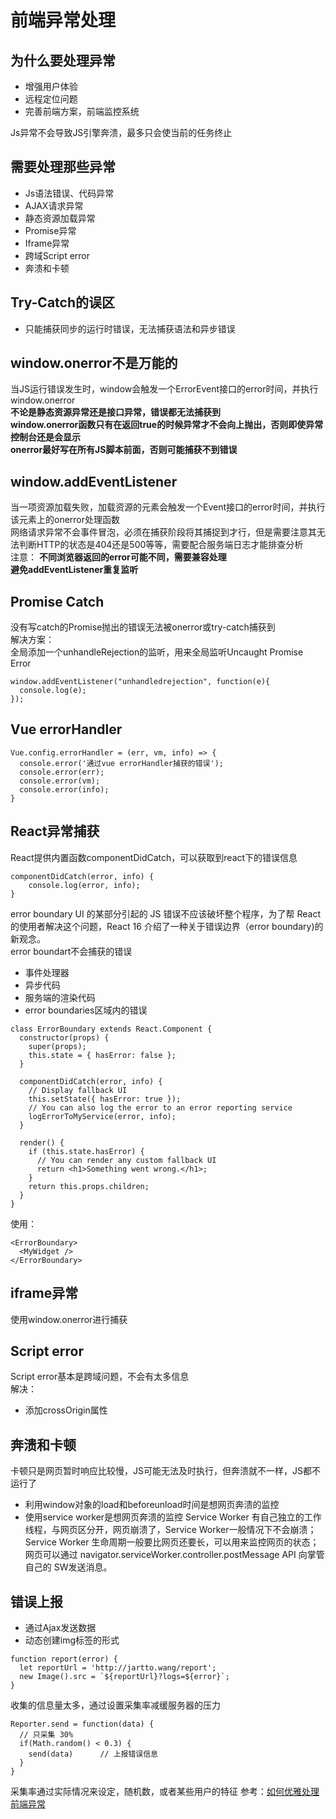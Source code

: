# 前端异常处理
## 为什么要处理异常
- 增强用户体验
- 远程定位问题
- 完善前端方案，前端监控系统  

Js异常不会导致JS引擎奔溃，最多只会使当前的任务终止

## 需要处理那些异常
- Js语法错误、代码异常
- AJAX请求异常
- 静态资源加载异常
- Promise异常
- Iframe异常
- 跨域Script error
- 奔溃和卡顿

## Try-Catch的误区
- 只能捕获同步的运行时错误，无法捕获语法和异步错误

## window.onerror不是万能的
当JS运行错误发生时，window会触发一个ErrorEvent接口的error时间，并执行window.onerror  
**不论是静态资源异常还是接口异常，错误都无法捕获到**  
**window.onerror函数只有在返回true的时候异常才不会向上抛出，否则即使异常控制台还是会显示**  
**onerror最好写在所有JS脚本前面，否则可能捕获不到错误**
## window.addEventListener
当一项资源加载失败，加载资源的元素会触发一个Event接口的error时间，并执行该元素上的onerror处理函数  
网络请求异常不会事件冒泡，必须在捕获阶段将其捕捉到才行，但是需要注意其无法判断HTTP的状态是404还是500等等，需要配合服务端日志才能排查分析  
注意：
**不同浏览器返回的error可能不同，需要兼容处理**   
**避免addEventListener重复监听**
## Promise Catch
没有写catch的Promise抛出的错误无法被onerror或try-catch捕获到  
解决方案：  
全局添加一个unhandleRejection的监听，用来全局监听Uncaught Promise Error
```
window.addEventListener("unhandledrejection", function(e){
  console.log(e);
});
```
## Vue errorHandler
```
Vue.config.errorHandler = (err, vm, info) => {
  console.error('通过vue errorHandler捕获的错误');
  console.error(err);
  console.error(vm);
  console.error(info);
}
```
## React异常捕获
React提供内置函数componentDidCatch，可以获取到react下的错误信息
```
componentDidCatch(error, info) {
    console.log(error, info);
}
```
error boundary
UI 的某部分引起的 JS 错误不应该破坏整个程序，为了帮 React 的使用者解决这个问题，React 16 介绍了一种关于错误边界（error boundary)的新观念。  
error boundart不会捕获的错误
- 事件处理器
- 异步代码
- 服务端的渲染代码
- error boundaries区域内的错误
```
class ErrorBoundary extends React.Component {
  constructor(props) {
    super(props);
    this.state = { hasError: false };
  }
 
  componentDidCatch(error, info) {
    // Display fallback UI
    this.setState({ hasError: true });
    // You can also log the error to an error reporting service
    logErrorToMyService(error, info);
  }
 
  render() {
    if (this.state.hasError) {
      // You can render any custom fallback UI
      return <h1>Something went wrong.</h1>;
    }
    return this.props.children;
  }
}
```
使用：
```
<ErrorBoundary>
  <MyWidget />
</ErrorBoundary>
```
## iframe异常
使用window.onerror进行捕获
## Script error
Script error基本是跨域问题，不会有太多信息  
解决：  
- 添加crossOrigin属性
## 奔溃和卡顿
卡顿只是网页暂时响应比较慢，JS可能无法及时执行，但奔溃就不一样，JS都不运行了
- 利用window对象的load和beforeunload时间是想网页奔溃的监控
- 使用service worker是想网页奔溃的监控
Service Worker 有自己独立的工作线程，与网页区分开，网页崩溃了，Service Worker一般情况下不会崩溃；
Service Worker 生命周期一般要比网页还要长，可以用来监控网页的状态；
网页可以通过 navigator.serviceWorker.controller.postMessage API 向掌管自己的 SW发送消息。
## 错误上报
- 通过Ajax发送数据
- 动态创建img标签的形式
```
function report(error) {
  let reportUrl = 'http://jartto.wang/report';
  new Image().src = `${reportUrl}?logs=${error}`;
}
```
收集的信息量太多，通过设置采集率减缓服务器的压力
```
Reporter.send = function(data) {
  // 只采集 30%
  if(Math.random() < 0.3) {
    send(data)      // 上报错误信息
  }
}
```
采集率通过实际情况来设定，随机数，或者某些用户的特征
参考：[如何优雅处理前端异常](https://zhuanlan.zhihu.com/p/51800345)